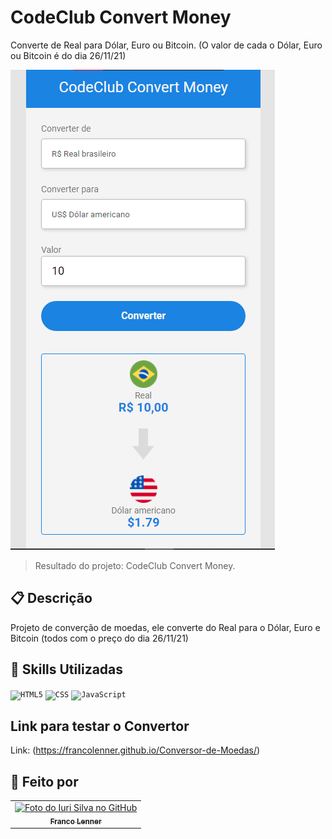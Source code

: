 # CodeClub Convert Money
Converte de Real para Dólar, Euro ou Bitcoin. (O valor de cada o Dólar, Euro ou Bitcoin é do dia 26/11/21)

<img src="./assets/resultProject.png" alt="Resultado do projeto em imagens">

>Resultado do projeto: CodeClub Convert Money.

## 📋 Descrição

Projeto de converção de moedas, ele converte do Real para o Dólar, Euro e Bitcoin (todos com o preço do dia 26/11/21)

## 📜 Skills Utilizadas

<code><img height="32" src="https://img.shields.io/badge/HTML5-E34F26?style=for-the-badge&logo=html5&logoColor=white" alt="HTML5"/></code> <code><img height="32" src="https://img.shields.io/badge/CSS3-1572B6?style=for-the-badge&logo=css3&logoColor=white" alt="CSS"/></code> <code><img src="https://img.shields.io/badge/JavaScript-323330?style=for-the-badge&logo=javascript&logoColor=F7DF1E" alt="JavaScript"/></code>

## Link para testar o Convertor

Link: (https://francolenner.github.io/Conversor-de-Moedas/)

## 👋 Feito por
<table>
  <tr>
    <td align="center">
      <a href="https://www.linkedin.com/in/franco-lenner-5622b7195/">
        <img src="https://avatars.githubusercontent.com/u/93096363?v=4" width="100px;" alt="Foto do Iuri Silva no GitHub"/><br>
        <sub>
          <b>Franco Lenner</b>
        </sub>
      </a>
    </td>
  </tr>
</table>
